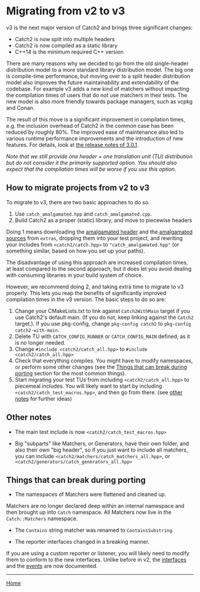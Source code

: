 <a id="top"></a>
# Migrating from v2 to v3

v3 is the next major version of Catch2 and brings three significant changes:
 * Catch2 is now split into multiple headers
 * Catch2 is now compiled as a static library
 * C++14 is the minimum required C++ version

There are many reasons why we decided to go from the old single-header
distribution model to a more standard library distribution model. The
big one is compile-time performance, but moving over to a split header
distribution model also improves the future maintainability and
extendability of the codebase. For example v3 adds a new kind of matchers
without impacting the compilation times of users that do not use matchers
in their tests. The new model is also more friendly towards package
managers, such as vcpkg and Conan.

The result of this move is a significant improvement in compilation
times, e.g. the inclusion overhead of Catch2 in the common case has been
reduced by roughly 80%. The improved ease of maintenance also led to
various runtime performance improvements and the introduction of new features.
For details, look at [the release notes of 3.0.1](release-notes.md#301).

_Note that we still provide one header + one translation unit (TU)
distribution but do not consider it the primarily supported option. You
should also expect that the compilation times will be worse if you use
this option._


## How to migrate projects from v2 to v3

To migrate to v3, there are two basic approaches to do so.

1. Use `catch_amalgamated.hpp` and `catch_amalgamated.cpp`.
2. Build Catch2 as a proper (static) library, and move to piecewise headers

Doing 1 means downloading the [amalgamated header](/extras/catch_amalgamated.hpp)
and the [amalgamated sources](/extras/catch_amalgamated.cpp) from `extras`,
dropping them into your test project, and rewriting your includes from
`<catch2/catch.hpp>` to `"catch_amalgamated.hpp"` (or something similar,
based on how you set up your paths).

The disadvantage of using this approach are increased compilation times,
at least compared to the second approach, but it does let you avoid
dealing with consuming libraries in your build system of choice.


However, we recommend doing 2, and taking extra time to migrate to v3
properly. This lets you reap the benefits of significantly improved
compilation times in the v3 version. The basic steps to do so are:

1. Change your CMakeLists.txt to link against `Catch2WithMain` target if
you use Catch2's default main. (If you do not, keep linking against
the `Catch2` target.). If you use pkg-config, change `pkg-config catch2` to
`pkg-config catch2-with-main`.
2. Delete TU with `CATCH_CONFIG_RUNNER` or `CATCH_CONFIG_MAIN` defined,
as it is no longer needed.
3. Change `#include <catch2/catch_all.hpp>` to `#include <catch2/catch_all.hpp>`
4. Check that everything compiles. You might have to modify namespaces,
or perform some other changes (see the
[Things that can break during porting](#things-that-can-break-during-porting)
section for the most common things).
5. Start migrating your test TUs from including `<catch2/catch_all.hpp>`
to piecemeal includes. You will likely want to start by including
`<catch2/catch_test_macros.hpp>`, and then go from there. (see
[other notes](#other-notes) for further ideas)

## Other notes

* The main test include is now `<catch2/catch_test_macros.hpp>`

* Big "subparts" like Matchers, or Generators, have their own folder, and
also their own "big header", so if you just want to include all matchers,
you can include `<catch2/matchers/catch_matchers_all.hpp>`,
or `<catch2/generators/catch_generators_all.hpp>`


## Things that can break during porting

* The namespaces of Matchers were flattened and cleaned up.

Matchers are no longer declared deep within an internal namespace and
then brought up into `Catch` namespace. All Matchers now live in the
`Catch::Matchers` namespace.

* The `Contains` string matcher was renamed to `ContainsSubstring`.

* The reporter interfaces changed in a breaking manner.

If you are using a custom reporter or listener, you will likely need to
modify them to conform to the new interfaces. Unlike before in v2,
the [interfaces](reporters.md#top) and the [events](reporter-events.md#top)
are now documented.


---

[Home](Readme.md#top)
